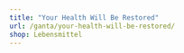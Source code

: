```yaml
---
title: "Your Health Will Be Restored"
url: /ganta/your-health-will-be-restored/
shop: Lebensmittel
---
```

